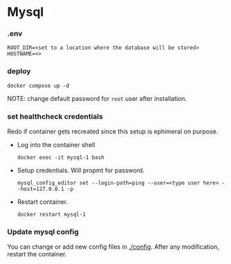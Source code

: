 # Mysql

### .env

```
ROOT_DIR=<set to a location where the database will be stored>
HOSTNAME=<>
```

### deploy

```
docker compose up -d
```

NOTE: change default password for `root` user after installation.

### set healthcheck credentials

Redo if container gets recreated since this setup is ephimeral on purpose.

- Log into the container shell
    ```
    docker exec -it mysql-1 bash
    ```
- Setup credentials. Will propmt for password.
    ```
    mysql_config_editor set --login-path=ping --user=<type user here> --host=127.0.0.1 -p
    ```
- Restart container.
    ```
    docker restart mysql-1
    ```

### Update mysql config

You can change or add new config files in [./config](./config). After any modification, restart the container.